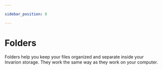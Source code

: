 ```yaml
---

sidebar_position: 8

---
```

# Folders

Folders help you keep your files organized and separate inside your Invarion storage. They work the same way as they work on your computer.